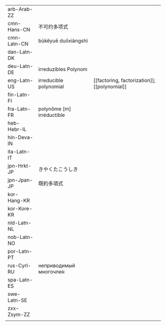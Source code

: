 | | | |
|-|-|-|
| arb-Arab-ZZ |  |  |
| cmn-Hans-CN | 不可约多项式 |  |
| cmn-Latn-CN | bùkěyuē duōxiàngshì |  |
| dan-Latn-DK |  |  |
| deu-Latn-DE | irreduzibles Polynom |  |
| eng-Latn-US | irreducible polynomial | [[factoring, factorization]]; [[polynomial]] |
| fin-Latn-FI |  |  |
| fra-Latn-FR | polynôme [m] irréductible |  |
| heb-Hebr-IL |  |  |
| hin-Deva-IN |  |  |
| ita-Latn-IT |  |  |
| jpn-Hrkt-JP | きやくたこうしき |  |
| jpn-Jpan-JP | 既約多項式 |  |
| kor-Hang-KR |  |  |
| kor-Kore-KR |  |  |
| nld-Latn-NL |  |  |
| nob-Latn-NO |  |  |
| por-Latn-PT |  |  |
| rus-Cyrl-RU | неприводимый многочле́н |  |
| spa-Latn-ES |  |  |
| swe-Latn-SE |  |  |
| zxx-Zsym-ZZ |  |  |
|  |  |  |
